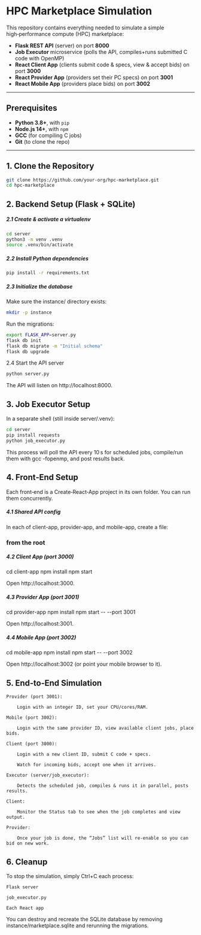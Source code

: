 # HPC Marketplace Simulation

This repository contains everything needed to simulate a simple high‑performance compute (HPC) marketplace:

- **Flask REST API** (server) on port **8000**  
- **Job Executor** microservice (polls the API, compiles+runs submitted C code with OpenMP)  
- **React Client App** (clients submit code & specs, view & accept bids) on port **3000**  
- **React Provider App** (providers set their PC specs) on port **3001**  
- **React Mobile App** (providers place bids) on port **3002**

---

## Prerequisites

- **Python 3.8+**, with `pip`  
- **Node.js 14+**, with `npm`  
- **GCC** (for compiling C jobs)  
- **Git** (to clone the repo)

---

## 1. Clone the Repository

```bash
git clone https://github.com/your‑org/hpc‑marketplace.git
cd hpc‑marketplace
```


## 2. Backend Setup (Flask + SQLite)
##### 2.1 Create & activate a virtualenv
```bash
cd server
python3 -m venv .venv
source .venv/bin/activate
```

##### 2.2 Install Python dependencies
```bash
pip install -r requirements.txt
```

##### 2.3 Initialize the database
Make sure the instance/ directory exists:

```bash
mkdir -p instance
```

Run the migrations:

```bash
export FLASK_APP=server.py
flask db init
flask db migrate -m "Initial schema"
flask db upgrade
```

2.4 Start the API server

```bash
python server.py
```

The API will listen on http://localhost:8000.
## 3. Job Executor Setup

In a separate shell (still inside server/.venv):

```bash
cd server
pip install requests
python job_executor.py
```

This process will poll the API every 10 s for scheduled jobs, compile/run them with gcc -fopenmp, and post results back.
## 4. Front‑End Setup

Each front‑end is a Create‑React‑App project in its own folder. You can run them concurrently.
##### 4.1 Shared API config

In each of client-app, provider-app, and mobile-app, create a file:
### from the root
##### 4.2 Client App (port 3000)

cd client-app
npm install
npm start

Open http://localhost:3000.
##### 4.3 Provider App (port 3001)

cd provider-app
npm install
npm start -- --port 3001

Open http://localhost:3001.
##### 4.4 Mobile App (port 3002)

cd mobile-app
npm install
npm start -- --port 3002

Open http://localhost:3002 (or point your mobile browser to it).
## 5. End‑to‑End Simulation

    Provider (port 3001):

        Login with an integer ID, set your CPU/cores/RAM.

    Mobile (port 3002):

        Login with the same provider ID, view available client jobs, place bids.

    Client (port 3000):

        Login with a new client ID, submit C code + specs.

        Watch for incoming bids, accept one when it arrives.

    Executor (server/job_executor):

        Detects the scheduled job, compiles & runs it in parallel, posts results.

    Client:

        Monitor the Status tab to see when the job completes and view output.

    Provider:

        Once your job is done, the “Jobs” list will re‑enable so you can bid on new work.

## 6. Cleanup

To stop the simulation, simply Ctrl+C each process:

    Flask server

    job_executor.py

    Each React app

You can destroy and recreate the SQLite database by removing instance/marketplace.sqlite and rerunning the migrations.